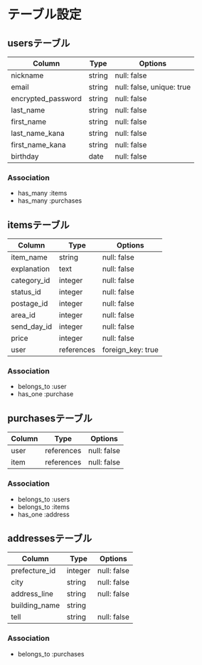 # テーブル設定

## usersテーブル

| Column             | Type   | Options     |
| ------------------ | ------ | ----------- |
| nickname           | string | null: false |
| email              | string | null: false, unique: true |
| encrypted_password | string | null: false |
| last_name          | string | null: false |
| first_name         | string | null: false |
| last_name_kana     | string | null: false |
| first_name_kana    | string | null: false |
| birthday           | date   | null: false |

### Association

- has_many :items
- has_many :purchases

## itemsテーブル

| Column      | Type       | Options     |
| ----------- | ---------- | ----------- |
| item_name   | string     | null: false |
| explanation | text       | null: false |
| category_id | integer    | null: false |
| status_id   | integer    | null: false |
| postage_id  | integer    | null: false |
| area_id     | integer    | null: false |
| send_day_id | integer    | null: false |
| price       | integer    | null: false |
| user        | references | foreign_key: true |

### Association

- belongs_to :user
- has_one :purchase

## purchasesテーブル
| Column | Type       | Options     |
| ------ | ---------- | ----------- |
| user   | references | null: false |
| item   | references | null: false |

### Association

- belongs_to :users
- belongs_to :items
- has_one :address

## addressesテーブル
| Column        | Type     | Options     |
| ------------- | -------- | ----------- |
| prefecture_id | integer  | null: false |
| city          | string   | null: false |
| address_line  | string   | null: false |
| building_name | string   |             |
| tell          | string   | null: false |

### Association

- belongs_to :purchases